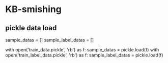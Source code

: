 # KB-smishing

## pickle data load
sample_datas = []
sample_label_datas = []

with open('train_data.pickle', 'rb') as f:
  sample_datas = pickle.load(f)
with open('train_label_data.pickle', 'rb') as f:
  sample_label_datas = pickle.load(f)
